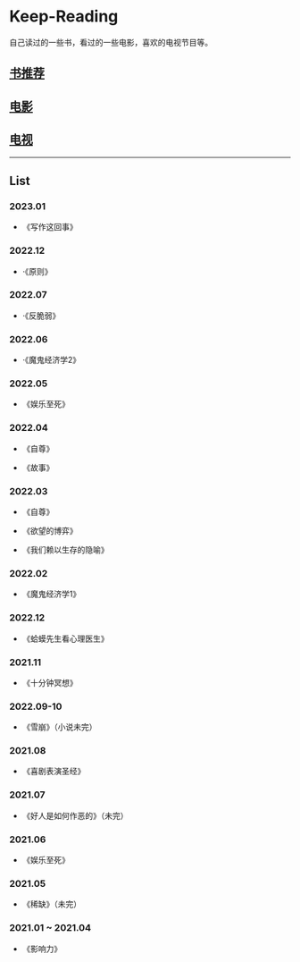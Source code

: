 # Keep-Reading

自己读过的一些书，看过的一些电影，喜欢的电视节目等。


## [书推荐](Recommand.md)

## [电影](MOVIE.MD)

## [电视](TV.MD)

---------

## List

### 2023.01

- 《写作这回事》

### 2022.12

- ·《原则》

### 2022.07

- ·《反脆弱》

### 2022.06

- ·《魔鬼经济学2》

### 2022.05

- 《娱乐至死》

### 2022.04

- 《自尊》

- 《故事》

### 2022.03

- 《自尊》

- 《欲望的博弈》

- 《我们赖以生存的隐喻》

### 2022.02

- 《魔鬼经济学1》

### 2022.12

- 《蛤蟆先生看心理医生》

### 2021.11

- 《十分钟冥想》

### 2022.09-10

- 《雪崩》（小说未完）

### 2021.08

- 《喜剧表演圣经》

### 2021.07

- 《好人是如何作恶的》（未完）

### 2021.06

- 《娱乐至死》

### 2021.05

- 《稀缺》（未完）

### 2021.01 ~ 2021.04

- 《影响力》
